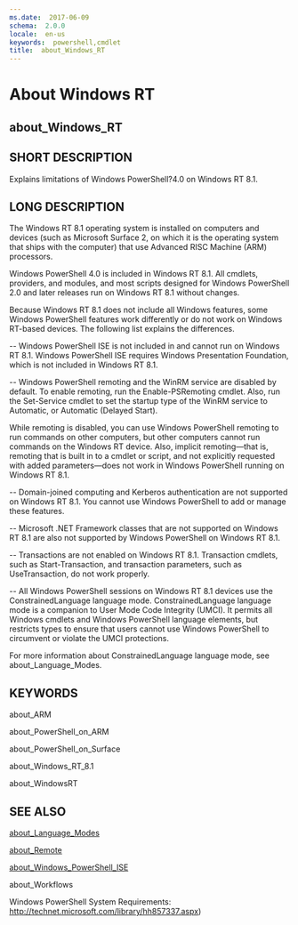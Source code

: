 ```yaml
---
ms.date:  2017-06-09
schema:  2.0.0
locale:  en-us
keywords:  powershell,cmdlet
title:  about_Windows_RT
---
```


# About Windows RT
## about_Windows_RT


## SHORT DESCRIPTION
Explains limitations of  Windows PowerShell?4.0 on Windows RT 8.1.


## LONG DESCRIPTION
The Windows RT 8.1 operating system is installed on computers and devices (such as Microsoft Surface 2, on which it is the operating system that ships with the computer) that use Advanced RISC Machine (ARM) processors.

Windows PowerShell 4.0 is included in Windows RT 8.1. All cmdlets, providers, and modules, and most scripts designed for  Windows PowerShell 2.0 and later releases run on Windows RT 8.1 without changes.

Because Windows RT 8.1 does not include all Windows features, some  Windows PowerShell features work differently or do not work on Windows RT-based devices. The following list explains the differences.

--  Windows PowerShell ISE is not included in and cannot run on Windows RT 8.1.  Windows PowerShell ISE requires Windows Presentation Foundation, which is not included in Windows RT 8.1.

--  Windows PowerShell remoting and the WinRM service are disabled by default. To enable remoting, run the Enable-PSRemoting cmdlet. Also, run the Set-Service cmdlet to set the startup type of the WinRM service to Automatic, or Automatic (Delayed Start).

While remoting is disabled, you can use  Windows PowerShell remoting to run commands on other computers, but other computers cannot run commands on the Windows RT device. Also, implicit remoting—that is, remoting that is built in to a cmdlet or script, and not explicitly requested with added parameters—does not work in  Windows PowerShell running on Windows RT 8.1.

-- Domain-joined computing and Kerberos authentication are not supported on Windows RT 8.1. You cannot use  Windows PowerShell to add or manage these features.

-- Microsoft .NET Framework classes that are not supported on Windows RT 8.1 are also not supported by  Windows PowerShell on Windows RT 8.1.

-- Transactions are not enabled on Windows RT 8.1. Transaction cmdlets, such as Start-Transaction, and transaction parameters, such as UseTransaction, do not work properly.

-- All  Windows PowerShell sessions on Windows RT 8.1 devices use the ConstrainedLanguage language mode. ConstrainedLanguage language mode is a companion to User Mode Code Integrity (UMCI). It permits all Windows cmdlets and  Windows PowerShell language elements, but restricts types to ensure that users cannot use  Windows PowerShell to circumvent or violate the UMCI protections.

For more information about ConstrainedLanguage language mode, see about_Language_Modes.


## KEYWORDS
about_ARM

about_PowerShell_on_ARM

about_PowerShell_on_Surface

about_Windows_RT_8.1

about_WindowsRT


## SEE ALSO

[about_Language_Modes](about_Language_Modes.md)

[about_Remote](about_Remote.md)

[about_Windows_PowerShell_ISE](about_Windows_PowerShell_ISE.md)

about_Workflows

Windows PowerShell System Requirements: http://technet.microsoft.com/library/hh857337.aspx)

